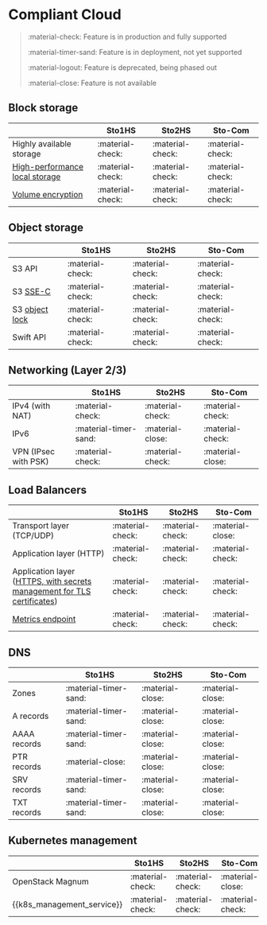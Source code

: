 # Compliant Cloud


> :material-check: Feature is in production and fully supported
>
> :material-timer-sand: Feature is in deployment, not yet supported
>
> :material-logout: Feature is deprecated, being phased out
>
> :material-close: Feature is not available


## Block storage

|                                                                 | Sto1HS           | Sto2HS           | Sto-Com          |
| ------------------------------                                  | ---------------- | ---------------- | ---------------- |
| Highly available storage                                        | :material-check: | :material-check: | :material-check: |
| [High-performance local storage](../flavors/index.md#compute-tiers)  | :material-check: | :material-check: | :material-check: |
| [Volume encryption](../../howto/openstack/cinder/encrypted-volumes.md) | :material-check: | :material-check: | :material-check: |


## Object storage

|                                                         | Sto1HS           | Sto2HS           | Sto-Com          |
| ------------------------------                          | ---------------- | ---------------- | ---------------- |
| S3 API                                                  | :material-check: | :material-check: | :material-check: |
| S3 [SSE-C](../../howto/object-storage/s3/sse-c.md)             | :material-check: | :material-check: | :material-check: |
| S3 [object lock](../../howto/object-storage/s3/object-lock.md) | :material-check: | :material-check: | :material-check: |
| Swift API                                               | :material-check: | :material-check: | :material-check: |


## Networking (Layer 2/3)

|                      | Sto1HS           | Sto2HS           | Sto-Com          |
| -------------------- | ---------------- | ---------------- | ---------------- |
| IPv4 (with NAT)      | :material-check: | :material-check: | :material-check: |
| IPv6                 | :material-timer-sand: | :material-close: | :material-check: |
| VPN (IPsec with PSK) | :material-check: | :material-check: | :material-close: |


## Load Balancers

|                                                                                                             | Sto1HS           | Sto2HS           | Sto-Com          |
| --------------------------------------------------------------------                                        | ---------------- | ---------------- | ---------------- |
| Transport layer (TCP/UDP)                                                                                   | :material-check: | :material-check: | :material-close: |
| Application layer (HTTP)                                                                                    | :material-check: | :material-check: | :material-check: |
| Application layer ([HTTPS, with secrets management for TLS certificates](../../howto/openstack/octavia/tls-lb.md)) | :material-check: | :material-check: | :material-check: |
| [Metrics endpoint](../../howto/openstack/octavia/metrics.md)                                                | :material-check: | :material-check: | :material-check: |


## DNS

|                      | Sto1HS                | Sto2HS           | Sto-Com          |
| -------------------- | ----------------      | ---------------- | ---------------- |
| Zones                | :material-timer-sand: | :material-close: | :material-close: |
| A records            | :material-timer-sand: | :material-close: | :material-close: |
| AAAA records         | :material-timer-sand: | :material-close: | :material-close: |
| PTR records          | :material-close:      | :material-close: | :material-close: |
| SRV records          | :material-timer-sand: | :material-close: | :material-close: |
| TXT records          | :material-timer-sand: | :material-close: | :material-close: |


## Kubernetes management
|                            | Sto1HS           | Sto2HS           | Sto-Com          |
| -----------------          | ---------------- | ---------------- | ---------------- |
| OpenStack Magnum           | :material-check: | :material-check: | :material-close: |
| {{k8s_management_service}} | :material-check: | :material-check: | :material-check: |
